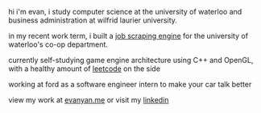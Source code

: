 hi i'm evan, i study computer science at the university of waterloo and business administration at wilfrid laurier university.

in my recent work term, i built a <a href="https://news.microsoft.com/source/canada/2025/03/04/meet-jada-the-ai-assistant-expanding-job-opportunities-for-university-of-waterloo-students/?msockid=11ce037cb0666837070e160fb1a66904">job scraping engine</a> for the university of waterloo's co-op department.

currently self-studying game engine architecture using C++ and OpenGL, with a healthy amount of <a href="https://leetcode.com/u/evanyans/">leetcode</a> on the side

working at ford as a software engineer intern to make your car talk better

view my work at <a href="https://evanyan.me/">evanyan.me</a> or visit my <a href="https://www.linkedin.com/in/yanevan/">linkedin</a>

